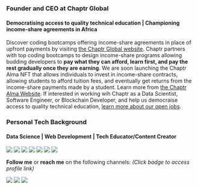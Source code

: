 ### Founder and CEO at Chaptr Global
#### Democratising access to quality technical education | Championing income-share agreements in Africa

Discover coding bootcamps offering income-share agreements in place of upfront payments by visiting [the Chaptr Global website](https://chaptrglobal.com). Chaptr partners with top coding bootcamps to design income-share programs allowing budding developers to **pay what they can afford, learn first, and pay the rest gradually once they are earning**. We are soon launching the Chaptr Alma NFT that allows individuals to invest in income-share contracts, allowing students to afford tuition fees, and eventually get returns from the income-share payments made by a student. Learn more from [the Chaptr Alma Website](https://alma.chaptrglobal.com). If interested in working wih Chaptr as a Data Scientist, Software Engineer, or Blockchain Developer, and help us democraise access to quality technical education, [learn more about our open jobs](https://chaptrglobal.com/careers).

### Personal Tech Background
#### Data Science | Web Development | Tech Educator/Content Creator
<img src="https://img.shields.io/badge/python%20-%2314354C.svg?&style=for-the-badge&logo=python&logoColor=white"/> <img src="https://img.shields.io/badge/html5%20-%23E34F26.svg?&style=for-the-badge&logo=html5&logoColor=white"/> <img src="https://img.shields.io/badge/css3%20-%231572B6.svg?&style=for-the-badge&logo=css3&logoColor=white"/>
<img src="https://img.shields.io/badge/TensorFlow%20-%23FF6F00.svg?&style=for-the-badge&logo=TensorFlow&logoColor=white" /> <img src="https://img.shields.io/badge/Keras%20-%23D00000.svg?&style=for-the-badge&logo=Keras&logoColor=white"/> <img src="https://img.shields.io/badge/django%20-%23092E20.svg?&style=for-the-badge&logo=django&logoColor=white"/> <img src="https://img.shields.io/badge/javascript%20-%23000.svg?&style=for-the-badge&logo=javascript&logoColor=white"/>

**Follow me** or **reach me** on the following channels: *(Click badge to access profile link)*

[<img src="https://img.shields.io/badge/@cyrilmichino%20-%231DA1F2.svg?&style=for-the-badge&logo=Twitter&logoColor=white"/>](https://twitter.com/@cyrilmichino) [<img src="https://img.shields.io/badge/cyrilmichino%20-0077B5?style=for-the-badge&logo=linkedin&logoColor=white">](https://linkedin.com/in/cyrilmichino) [<img src="https://img.shields.io/badge/cyrilmichino@gmail.com%20-D14836?style=for-the-badge&logo=gmail&logoColor=white">](mailto:cyrilmichino@gmail.com)
